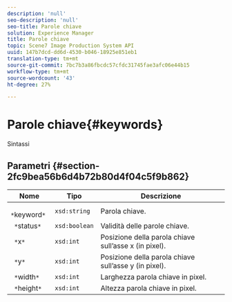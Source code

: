```yaml
---
description: 'null'
seo-description: 'null'
seo-title: Parole chiave
solution: Experience Manager
title: Parole chiave
topic: Scene7 Image Production System API
uuid: 147b7dcd-dd6d-4530-b046-18925e851eb1
translation-type: tm+mt
source-git-commit: 7bc7b3a86fbcdc57cfdc31745fae3afc06e44b15
workflow-type: tm+mt
source-wordcount: '43'
ht-degree: 27%

---
```



# Parole chiave{#keywords}

Sintassi

## Parametri {#section-2fc9bea56b6d4b72b80d4f04c5f9b862}

| Nome | Tipo | Descrizione |
|---|---|---|
| ` *`keyword`*` | `xsd:string` | Parola chiave. |
| ` *`status`*` | `xsd:boolean` | Validità delle parole chiave. |
| ` *`x`*` | `xsd:int` | Posizione della parola chiave sull’asse x (in pixel). |
| ` *`y`*` | `xsd:int` | Posizione della parola chiave sull’asse y (in pixel). |
| ` *`width`*` | `xsd:int` | Larghezza parola chiave in pixel. |
| ` *`height`*` | `xsd:int` | Altezza parola chiave in pixel. |

